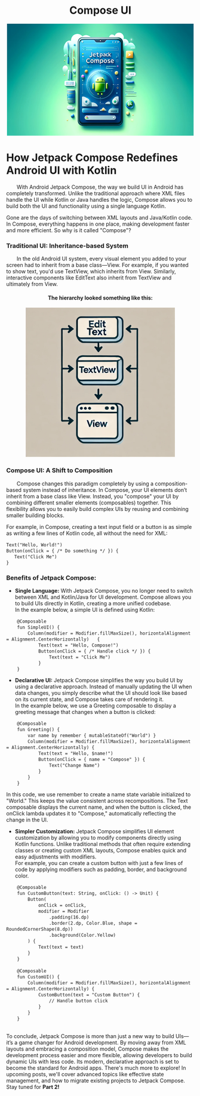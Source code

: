 <div align='center'>
    <h1><b>Compose UI</b></h1>
    <img src='JetpackCompose.webp' width='500' height='300' />
</div>

# How Jetpack Compose Redefines Android UI with Kotlin

  With Android Jetpack Compose, the way we build UI in Android has completely transformed. Unlike the traditional approach where XML files handle the UI while Kotlin or Java handles the logic, Compose allows you to build both the UI and functionality using a single language Kotlin.

Gone are the days of switching between XML layouts and Java/Kotlin code. In Compose, everything happens in one place, making development faster and more efficient. So why is it called "Compose"?

### Traditional UI: Inheritance-based System
  In the old Android UI system, every visual element you added to your screen had to inherit from a base class—View. For example, if you wanted to show text, you'd use TextView, which inherits from View. Similarly, interactive components like EditText also inherit from TextView and ultimately from View.

<div align='center'>
     <h4><b>The hierarchy looked something like this:</b></h4>
    <img src="XML-hierarchy.webp" width="400" height="400"/>
</div>

### Compose UI: A Shift to Composition
  Compose changes this paradigm completely by using a composition-based system instead of inheritance. In Compose, your UI elements don’t inherit from a base class like View. Instead, you "compose" your UI by combining different smaller elements (composables) together. This flexibility allows you to easily build complex UIs by reusing and combining smaller building blocks.

For example, in Compose, creating a text input field or a button is as simple as writing a few lines of Kotlin code, all without the need for XML:

    Text("Hello, World!")
    Button(onClick = { /* Do something */ }) {
       Text("Click Me")
    }

### Benefits of Jetpack Compose:
- **Single Language:** With Jetpack Compose, you no longer need to switch between XML and Kotlin/Java for UI development. Compose allows you to build UIs directly in Kotlin, creating a more unified codebase.<br>
In the example below, a simple UI is defined using Kotlin:
```
    @Composable
    fun SimpleUI() {
        Column(modifier = Modifier.fillMaxSize(), horizontalAlignment = Alignment.CenterHorizontally)   {
            Text(text = "Hello, Compose!")
            Button(onClick = { /* Handle click */ }) {
                Text(text = "Click Me")
            }
    }
```
- **Declarative UI:** Jetpack Compose simplifies the way you build UI by using a declarative approach. Instead of manually updating the UI when data changes, you simply describe what the UI should look like based on its current state, and Compose takes care of rendering it. <br/>
In the example below, we use a Greeting composable to display a greeting message that changes when a button is clicked:
```
    @Composable
    fun Greeting() {
        var name by remember { mutableStateOf("World") }
        Column(modifier = Modifier.fillMaxSize(), horizontalAlignment = Alignment.CenterHorizontally) {
            Text(text = "Hello, $name!")
            Button(onClick = { name = "Compose" }) {
                Text("Change Name")
            }
        }
    }
```
In this code, we use remember to create a name state variable initialized to "World." This keeps the value consistent across recompositions. The Text composable displays the current name, and when the button is clicked, the onClick lambda updates it to "Compose," automatically reflecting the change in the UI.
- **Simpler Customization:** Jetpack Compose simplifies UI element customization by allowing you to modify components directly using Kotlin functions. Unlike traditional methods that often require extending classes or creating custom XML layouts, Compose enables quick and easy adjustments with modifiers. <br/>
For example, you can create a custom button with just a few lines of code by applying modifiers such as padding, border, and background color.
```
    @Composable
    fun CustomButton(text: String, onClick: () -> Unit) {
        Button(
            onClick = onClick,
            modifier = Modifier
                .padding(16.dp)
                .border(2.dp, Color.Blue, shape = RoundedCornerShape(8.dp))
                .background(Color.Yellow)
        ) {
            Text(text = text)
        }
    }
    
    @Composable
    fun CustomUI() {
        Column(modifier = Modifier.fillMaxSize(), horizontalAlignment = Alignment.CenterHorizontally) {
            CustomButton(text = "Custom Button") {
                // Handle button click
            }
        }
    }
```
<br/>
To conclude, Jetpack Compose is more than just a new way to build UIs—it’s a game changer for Android development. By moving away from XML layouts and embracing a composition model, Compose makes the development process easier and more flexible, allowing developers to build dynamic UIs with less code. Its modern, declarative approach is set to become the standard for Android apps. 
There's much more to explore! In upcoming posts, we'll cover advanced topics like effective state management, and how to migrate existing projects to Jetpack Compose. Stay tuned for <b>Part 2<b/>!
